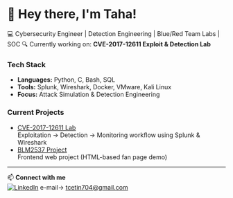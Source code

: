# 🌟 Hey there, I'm Taha!

💻 Cybersecurity Engineer | Detection Engineering | Blue/Red Team Labs  | SOC
🔍 Currently working on: **CVE-2017-12611 Exploit & Detection Lab**

###  Tech Stack
- **Languages:** Python, C, Bash, SQL  
- **Tools:** Splunk, Wireshark, Docker, VMware, Kali Linux  
- **Focus:** Attack Simulation & Detection Engineering  

###  Current Projects
- [CVE-2017-12611 Lab](https://github.com/tcetin704/CVE-2017-12611)  
  Exploitation → Detection → Monitoring workflow using Splunk & Wireshark  
- [BLM2537 Project](https://github.com/tcetin704/BLM2537-PROJE)  
  Frontend web project (HTML-based fan page demo)

---

📫 **Connect with me**  
[![LinkedIn](https://img.shields.io/badge/LinkedIn-Profile-blue?style=flat-square&logo=linkedin)](https://www.linkedin.com/in/taha-çetin-361749277)
                     e-mail-> tcetin704@gmail.com
